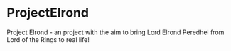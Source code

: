 # ProjectElrond
Project Elrond - an project with the aim to bring Lord Elrond Peredhel from Lord of the Rings to real life!
